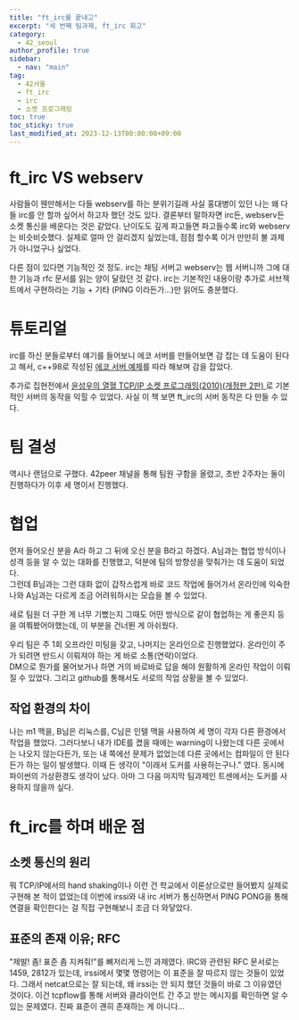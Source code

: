 ```yaml
---
title: "ft_irc를 끝내고"
excerpt: "세 번째 팀과제, ft_irc 회고"
category: 
  - 42_seoul
author_profile: true
sidebar:
  - nav: "main" 
tag:
  - 42서울
  - ft_irc
  - irc
  - 소켓 프로그래밍
toc: true
toc_sticky: true
last_modified_at: 2023-12-13T00:00:00+09:00
---
```


# ft_irc VS webserv
사람들이 웬만해서는 다들 webserv를 하는 분위기길래 사실 홍대병이 있던 나는 왜 다들 irc를 안 할까 싶어서 하고자 했던 것도 있다. 결론부터 말하자면 irc든, webserv든 소켓 통신을 배운다는 것은 같았다. 난이도도 깊게 파고들면 파고들수록 irc와 webserv는 비슷비슷했다. 실제로 얼마 안 걸리겠지 싶었는데, 점점 할수록 이거 만만히 볼 과제가 아니었구나 싶었다.

다른 점이 있다면 기능적인 것 정도. irc는 채팅 서버고 webserv는 웹 서버니까 그에 대한 기능과 rfc 문서를 읽는 양이 달랐던 것 같다. irc는 기본적인 내용이랑 추가로 서브젝트에서 구현하라는 기능 + 기타 (PING 이라든가...)만 읽어도 충분했다.

# 튜토리얼
irc를 하신 분들로부터 얘기를 들어보니 에코 서버를 만들어보면 감 잡는 데 도움이 된다고 해서, c++98로 작성된 [에코 서버 예제](https://github.com/nyj001012/simple_echo_server)를 따라 해보며 감을 잡았다.

추가로 집현전에서 [윤성우의 열혈 TCP/IP 소켓 프로그래밍(2010)(개정판 2판)
](https://42library.kr/info/383)로 기본적인 서버의 동작을 익힐 수 있었다. 사실 이 책 보면 ft_irc의 서버 동작은 다 만들 수 있다.

# 팀 결성
역시나 랜덤으로 구했다. 42peer 채널을 통해 팀원 구함을 올렸고, 초반 2주차는 둘이 진행하다가 이후 세 명이서 진행했다.

# 협업
먼저 들어오신 분을 A라 하고 그 뒤에 오신 분을 B라고 하겠다. A님과는 협업 방식이나 성격 등을 알 수 있는 대화를 진행했고, 덕분에 팀의 방향성을 맞춰가는 데 도움이 되었다.  
그런데 B님과는 그런 대화 없이 갑작스럽게 바로 코드 작업에 들어가서 온라인에 익숙한 나와 A님과는 다르게 조금 어려워하시는 모습을 볼 수 있었다.  

새로 팀원 더 구한 게 너무 기뻤는지 그때도 어떤 방식으로 같이 협업하는 게 좋은지 등을 여쭤봤어야했는데, 이 부분을 건너뛴 게 아쉬웠다.

우리 팀은 주 1회 오프라인 미팅을 갖고, 나머지는 온라인으로 진행했었다. 온라인이 주가 되려면 반드시 이뤄져야 하는 게 바로 소통(연락)이었다.  
DM으로 뭔가를 물어보거나 하면 거의 바로바로 답을 해야 원활하게 온라인 작업이 이뤄질 수 있었다. 그리고 github를 통해서도 서로의 작업 상황을 볼 수 있었다.

## 작업 환경의 차이
나는 m1 맥을, B님은 리눅스를, C님은 인텔 맥을 사용하여 세 명이 각자 다른 환경에서 작업을 했었다. 그러다보니 내가 IDE를 켰을 때에는 warning이 나왔는데 다른 곳에서는 나오지 않는다든가, 또는 내 쪽에선 문제가 없었는데 다른 곳에서는 컴파일이 안 된다든가 하는 일이 발생했다. 이때 든 생각이 "이래서 도커를 사용하는구나." 였다. 동시에 파이썬의 가상환경도 생각이 났다. 아마 그 다음 마지막 팀과제인 트센에서는 도커를 사용하지 않을까 싶다.

# ft_irc를 하며 배운 점
## 소켓 통신의 원리
뭐 TCP/IP에서의 hand shaking이나 이런 건 학교에서 이론상으로만 들어봤지 실제로 구현해 본 적이 없었는데 이번에 irssi와 내 irc 서버가 통신하면서 PING PONG을 통해 연결을 확인한다는 걸 직접 구현해보니 조금 더 와닿았다.

## 표준의 존재 이유; RFC
"제발! 좀! 표준 좀 지켜줘!"를 뼈저리게 느낀 과제였다. IRC와 관련된 RFC 문서로는 1459, 2812가 있는데, irssi에서 몇몇 명령어는 이 표준을 잘 따르지 않는 것들이 있었다. 그래서 netcat으로는 잘 되는데, 왜 irssi는 안 되지 했던 것들이 바로 그 이유였던 것이다. 이건 tcpflow를 통해 서버와 클라이언트 간 주고 받는 메시지를 확인하면 알 수 있는 문제였다. 진짜 표준이 괜히 존재하는 게 아니다...
